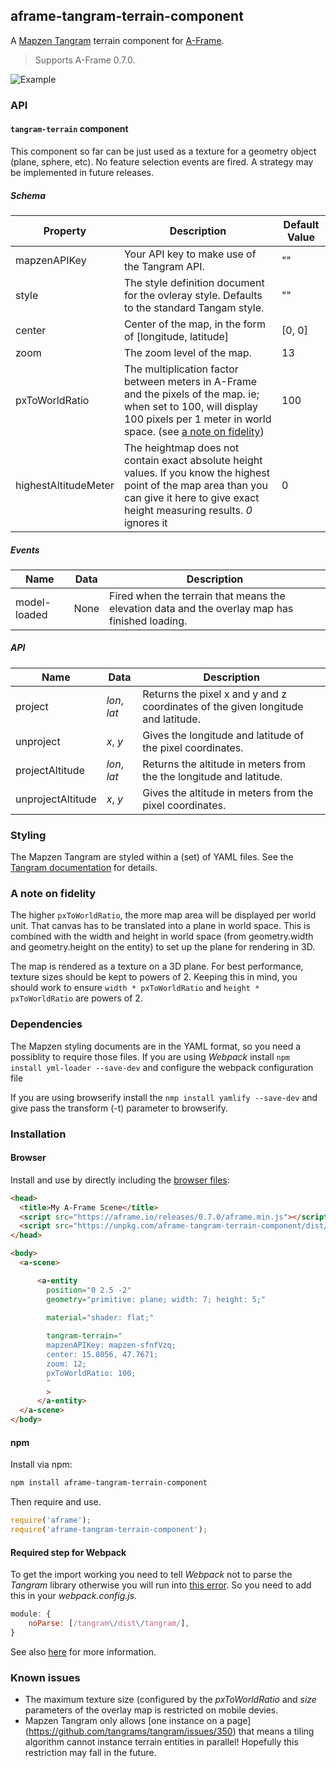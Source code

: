## aframe-tangram-terrain-component

A [Mapzen Tangram](https://mapzen.com/products/tangram/) terrain component for [A-Frame](https://aframe.io).

> Supports A-Frame 0.7.0.

![Example](doc/example.jpg)

### API

#### `tangram-terrain` component

This component so far can be just used as a texture for a geometry object (plane, sphere, etc). No feature selection events are fired. A strategy may be implemented in future releases. 

##### Schema
| Property | Description | Default Value |
| -------- | ----------- | ------------- |
| mapzenAPIKey | Your API key to make use of the Tangram API. | "" |
| style | The style definition document for the ovleray style. Defaults to the standard Tangam style. | "" |
| center | Center of the map, in the form of [longitude, latitude] | [0, 0] |
| zoom | The zoom level of the map. | 13 |
| pxToWorldRatio | The multiplication factor between meters in A-Frame and the pixels of the map. ie; when set to 100, will display 100 pixels per 1 meter in world space. (see [a note on fidelity](#a-note-on-fidelity)) | 100 |
| highestAltitudeMeter | The heightmap does not contain exact absolute height values. If you know the highest point of the map area than you can give it here to give exact height measuring results. _0_ ignores it | 0 |


##### Events
| Name | Data | Description |
| -------- | ----------- | ------------- |
| model-loaded | None| Fired when the terrain that means the elevation data and the overlay map has finished loading. |


##### API
| Name | Data | Description |
| -------- | ----------- | ------------- |
| project | _lon_, _lat_| Returns the pixel x and y and z coordinates of the given longitude and latitude. |
| unproject | _x_, _y_| Gives the longitude and latitude of the pixel coordinates. |
| projectAltitude | _lon_, _lat_| Returns the altitude in meters from the the longitude and latitude. |
| unprojectAltitude | _x_, _y_| Gives the altitude in meters from the pixel coordinates. |

### Styling
The Mapzen Tangram are styled within a (set) of YAML files. See the [Tangram documentation](https://mapzen.com/documentation/tangram/) for details. 

### A note on fidelity

The higher `pxToWorldRatio`, the more map area will be displayed per world
unit. That canvas has to be translated into a plane in world space. This is
combined with the width and height in world space (from geometry.width and
geometry.height on the entity) to set up the plane for rendering in 3D.

The map is rendered as a texture on a 3D plane. For best performance, texture
sizes should be kept to powers of 2. Keeping this in mind, you should work to
ensure `width * pxToWorldRatio` and `height * pxToWorldRatio` are powers of 2.

### Dependencies
The Mapzen styling documents are in the YAML format, so you need a possiblity to require those files.
If you are using _Webpack_ install
`npm install yml-loader --save-dev` 
and configure the webpack configuration file

If you are using browserify install the
`nmp install yamlify --save-dev` 
and give pass the transform (-t) parameter to browserify.

### Installation

#### Browser

Install and use by directly including the [browser files](dist):

```html
<head>
  <title>My A-Frame Scene</title>
  <script src="https://aframe.io/releases/0.7.0/aframe.min.js"></script>
  <script src="https://unpkg.com/aframe-tangram-terrain-component/dist/aframe-tangram-terrain-component.min.js"></script>
</head>

<body>
  <a-scene>

      <a-entity 
        position="0 2.5 -2"
        geometry="primitive: plane; width: 7; height: 5;"
        
        material="shader: flat;"

        tangram-terrain="
        mapzenAPIKey: mapzen-sfnfVzq;
        center: 15.8056, 47.7671;
        zoom: 12;
        pxToWorldRatio: 100;
        "
        >
      </a-entity>
  </a-scene>
</body>
```

<!-- If component is accepted to the Registry, uncomment this. -->
<!--
Or with [angle](https://npmjs.com/package/angle/), you can install the proper
version of the component straight into your HTML file, respective to your
version of A-Frame:

```sh
angle install aframe-tangram-terrain-component
```
-->

#### npm

Install via npm:

```bash
npm install aframe-tangram-terrain-component
```

Then require and use.

```js
require('aframe');
require('aframe-tangram-terrain-component');
```

#### Required step for Webpack
To get the import working you need to tell _Webpack_ not to parse the _Tangram_ library otherwise you will run into [this error](https://github.com/tangrams/tangram/issues/559). So you need to add this in your _webpack.config.js_.

```js
module: {
    noParse: [/tangram\/dist\/tangram/],
}
```

See also [here](https://github.com/tangrams/tangram-play/wiki/Advanced-Tangram-for-front-end-engineers:-bundlers,-frameworks,-etc) for more information.


### Known issues
* The maximum texture size (configured by the _pxToWorldRatio_ and _size_ parameters of the overlay map is restricted on mobile devies.  
* Mapzen Tangram only allows [one instance on a page] (https://github.com/tangrams/tangram/issues/350) that means a tiling algorithm cannot instance terrain entities in parallel! Hopefully this restriction may fall in the future.

